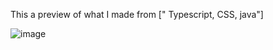 This a preview of what I made from [" Typescript, CSS, java"]

![image](https://github.com/user-attachments/assets/e1c69fae-ff9a-4a0d-9c50-160d01e1fd7a)
